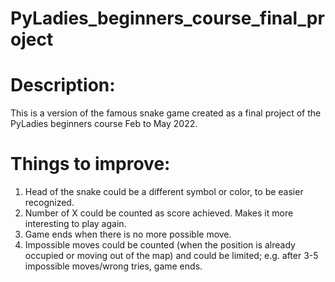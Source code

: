 # PyLadies_beginners_course_final_project
# Description:
This is a version of the famous snake game created as a final project of the PyLadies beginners course Feb to May 2022.


# Things to improve:
1. Head of the snake could be a different symbol or color, to be easier recognized.
2. Number of X could be counted as score achieved. Makes it more interesting to play again.
3. Game ends when there is no more possible move.
4. Impossible moves could be counted (when the position is already occupied or moving out of the map) and could be limited; 
    e.g. after 3-5 impossible moves/wrong tries, game ends.


